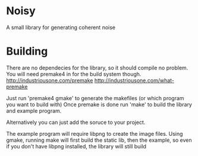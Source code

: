 Noisy
=====

A small library for generating coherent noise

Building
=====

There are no dependecies for the library, so it should compile no problem.
You will need premake4 in for the build system though.
http://industriousone.com/premake
http://industriousone.com/what-premake

Just run 'premake4 gmake' to generate the makefiles (or which program you want to build with)
Once premake is done run 'make' to build the library and example program.

Alternatively you can just add the soruce to your project.

The example program will require libpng to create the image files.
Using gmake, running make will first build the static lib, then the example, so even if you don't have libpng installed, the library will still build
